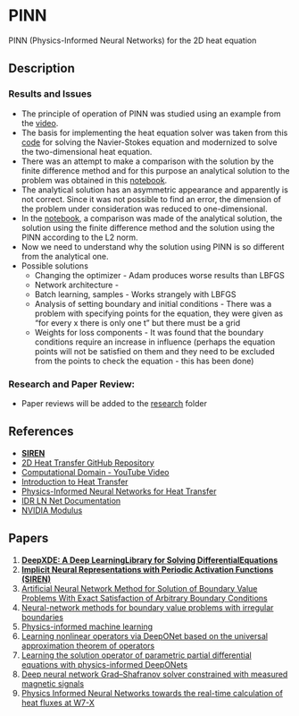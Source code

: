 # PINN
 PINN (Physics-Informed Neural Networks) for the 2D heat equation

## Description

### Results and Issues
   - The principle of operation of PINN was studied using an example from the [video](https://www.youtube.com/watch?v=G_hIppUWcsc&ab_channel=JousefMuradLITE).
   - The basis for implementing the heat equation solver was taken from this [code](https://github.com/Samson-Mano/2D_Heat_transfer) for solving the Navier-Stokes equation and modernized to solve the two-dimensional heat equation.
   - There was an attempt to make a comparison with the solution by the finite difference method and for this purpose an analytical solution to the problem was obtained in this [notebook](OscillatorAndHeat.ipynb).
   - The analytical solution has an asymmetric appearance and apparently is not correct. Since it was not possible to find an error, the dimension of the problem under consideration was reduced to one-dimensional.
   - In the [notebook](StationaryTest.ipynb), a comparison was made of the analytical solution, the solution using the finite difference method and the solution using the PINN according to the L2 norm.
   - Now we need to understand why the solution using PINN is so different from the analytical one.
   - Possible solutions
     * Changing the optimizer - Adam produces worse results than LBFGS
     * Network architecture - 
     * Batch learning, samples - Works strangely with LBFGS
     * Analysis of setting boundary and initial conditions - There was a problem with specifying points for the equation, they were given as “for every x there is only one t” but there must be a grid
     * Weights for loss components - It was found that the boundary conditions require an increase in influence (perhaps the equation points will not be satisfied on them and they need to be excluded from the points to check the equation - this has been done)
### Research and Paper Review:
   - Paper reviews will be added to the [research](research/) folder

## References
- [**SIREN**](https://github.com/vsitzmann/siren/tree/master)
- [2D Heat Transfer GitHub Repository](https://github.com/Samson-Mano/2D_Heat_transfer)
- [Computational Domain - YouTube Video](https://www.youtube.com/watch?v=ISp-hq6AH3Q&t=211s&ab_channel=ComputationalDomain)
- [Introduction to Heat Transfer](https://inductiva.ai/blog/article/heat-1-an-introduction)
- [Physics-Informed Neural Networks for Heat Transfer](https://inductiva.ai/blog/article/heat-2-pinn)
- [IDR LN Net Documentation](https://idrlnet.readthedocs.io/en/latest/index.html)
- [NVIDIA Modulus](https://developer.nvidia.com/modulus)

## Papers

1. [**DeepXDE: A Deep LearningLibrary for Solving DifferentialEquations**](https://epubs.siam.org/doi/epdf/10.1137/19M1274067)
2. [**Implicit Neural Representations with Periodic Activation Functions (SIREN)**](https://arxiv.org/abs/2006.09661)
3. [Artificial Neural Network Method for Solution of Boundary Value Problems With Exact Satisfaction of Arbitrary Boundary Conditions](https://ieeexplore.ieee.org/stamp/stamp.jsp?tp=&arnumber=5061501)
4. [Neural-network methods for boundary value problems with irregular boundaries](https://ieeexplore.ieee.org/stamp/stamp.jsp?tp=&arnumber=870037)
5. [Physics-informed machine learning](https://www.nature.com/articles/s42254-021-00314-5)
6. [Learning nonlinear operators via DeepONet based on the universal approximation theorem of operators](https://www.nature.com/articles/s42256-021-00302-5)
7. [Learning the solution operator of parametric partial differential equations with physics-informed DeepONets](https://www.science.org/doi/full/10.1126/sciadv.abi8605)
8. [Deep neural network Grad–Shafranov solver constrained with measured magnetic signals](https://iopscience.iop.org/article/10.1088/1741-4326/ab555f)
9. [Physics Informed Neural Networks towards the real-time calculation of heat fluxes at W7-X](https://www.sciencedirect.com/science/article/pii/S2352179123000406#b0040)